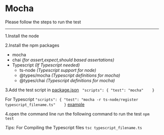 # Mocha
Please follow the steps to run the test

***

1.Install the node

2.Install the npm packages
* mocha
* chai _(for assert,expect,should based assertations)_
* Typescript _(If Typescript needed)_
    * ts-node  _(Typescript support for node)_
    * @types/mocha _(Typescript definitions for mocha)_
    * @types/chai _(Typescript definitions for mocha)_

3.Add the test script in [package.json](https://github.com/pksivanantham/Mocha/blob/master/package.json) 
  `  "scripts": {
    "test": "mocha"   
  }
`

For Typescript `"scripts": {
    "test": "mocha -r ts-node/register typescript_filename.ts"   
  }`
 [example](https://github.com/pksivanantham/Mocha/blob/4b2dee224c30ddf4beabfdc104d0a303d5f1462d/package.json#L14)


4.open the command line run the following command to run the test
`npm test`

_Tips:_ For Compiling the Typescript files `tsc typescript_filename.ts`
